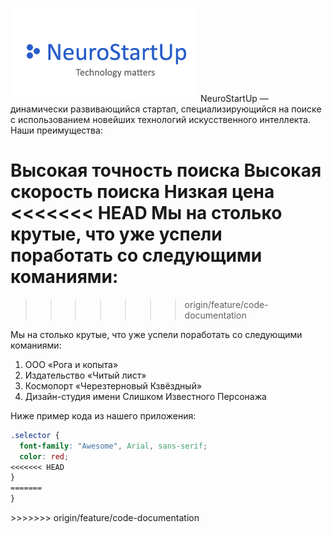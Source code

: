 ![Alt text](image.png)
NeuroStartUp — динамически развивающийся стартап, специализирующийся на поиске с использованием новейших технологий искусственного интеллекта. 
Наши преимущества:

Высокая точность поиска
Высокая скорость поиска
Низкая цена
<<<<<<< HEAD
Мы на столько крутые, что уже успели поработать со следующими команиями:
=======
>>>>>>> origin/feature/code-documentation

Мы на столько крутые, что уже успели поработать со следующими команиями:

1. ООО «Рога и копыта»
2. Издательство «Читый лист»
3. Космопорт «Черезтерновый Кзвёздный»
4. Дизайн-студия имени Слишком Известного Персонажа

Ниже пример кода из нашего приложения:

```css
.selector {
  font-family: "Awesome", Arial, sans-serif;
  color: red;
<<<<<<< HEAD
}
=======
}
```

</details>
>>>>>>> origin/feature/code-documentation
